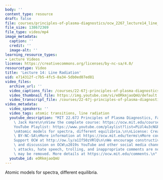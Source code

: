 ```yaml
---
body: ''
content_type: resource
draft: false
file: courses/principles-of-plasma-diagnostics/ocw_2267_lecture14_line_radiation_360p_16_9.mp4
file_size: 138672369
file_type: video/mp4
image_metadata:
  caption: ''
  credit: ''
  image-alt: ''
learning_resource_types:
- Lecture Videos
license: https://creativecommons.org/licenses/by-nc-sa/4.0/
resourcetype: Video
title: 'Lecture 14: Line Radiation'
uid: e714312f-c7b5-4fc5-8a34-5db0ed07ed81
video_files:
  archive_url: ''
  video_captions_file: /courses/22-67j-principles-of-plasma-diagnostics-fall-2023/1y6cqzv4TjNJTuEMgUC-3jtkIo_DE0VBj_transcript.webvtt
  video_thumbnail_file: https://img.youtube.com/vi/eORkmjaoQmU/default.jpg
  video_transcript_file: /courses/22-67j-principles-of-plasma-diagnostics-fall-2023/1y6cqzv4TjNJTuEMgUC-3jtkIo_DE0VBj_transcript.pdf
video_metadata:
  video_speakers: ''
  video_tags: atomic transitions, line radiation
  youtube_description: "MIT 22.67J Principles of Plasma Diagnostics, Fall 2023\nInstructor:\
    \ Jack Hare\n\nView the complete course: https://ocw.mit.edu/courses/22-67j-principles-of-plasma-diagnostics-fall-2023/\n\
    YouTube Playlist: https://www.youtube.com/playlist?list=PLUl4u3cNGP61wK-NwYKZMuABl_eHBmhu4\n\
    \nAtomic models for spectra, different equilibria.\n\nLicense: Creative Commons\
    \ BY-NC-SA\nMore information at https://ocw.mit.edu/terms\nMore courses at https://ocw.mit.edu\n\
    Support OCW at http://ow.ly/a1If50zVRlQ\n\nWe encourage constructive comments\
    \ and discussion on OCW\u2019s YouTube and other social media channels. Personal\
    \ attacks, hate speech, trolling, and inappropriate comments are not allowed and\
    \ may be removed. More details at https://ocw.mit.edu/comments.\n"
  youtube_id: eORkmjaoQmU
---
```

Atomic models for spectra, different equilibria.